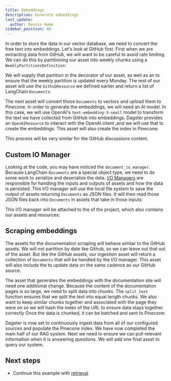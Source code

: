 ```yaml
---
title: Embeddings
description: Generate embeddings
last_update:
  author: Dennis Hume
sidebar_position: 40
---
```


In order to store the data in our vector database, we need to convert the free text into embeddings. Let's look at GitHub first. First when we are extracting data from GitHub, we will want to be careful to avoid rate limiting. We can do this by partitioning our asset into weekly chunks using a `WeeklyPartitionsDefinition`:

<CodeExample
  path="docs_projects/project_ask_ai_dagster/project_ask_ai_dagster/defs/assets/ingestion.py"
  language="python"
  startAfter="start_partition"
  endBefore="end_partition"
/>

We will supply that partition in the decorator of our asset, as well as an <PyObject section="assets" module="dagster" object="AutomationCondition" /> to ensure that the weekly partition is updated every Monday. The rest of our asset will use the `GithubResource` we defined earlier and return a list of LangChain `Documents`:

<CodeExample
  path="docs_projects/project_ask_ai_dagster/project_ask_ai_dagster/defs/assets/ingestion.py"
  language="python"
  startAfter="start_github_issues_raw"
  endBefore="end_github_issues_raw"
/>

The next asset will convert those `Documents` to vectors and upload them to Pinecone. In order to generate the embeddings, we will need an AI model. In this case, we will use OpenAI's `text-embedding-3-small` model to transform the text we have collected from GitHub into embeddings. Dagster provides an `OpenAIResource` to interact with the OpenAI client ,and we will use that to create the embeddings. This asset will also create the index in Pinecone:

<CodeExample
  path="docs_projects/project_ask_ai_dagster/project_ask_ai_dagster/defs/assets/ingestion.py"
  language="python"
  startAfter="start_github_issues_embeddings"
  endBefore="end_github_issues_embeddings"
/>

This process will be very similar for the GitHub discussions content.

## Custom IO Manager

Looking at the code, you may have noticed the `document_io_manager`. Because LangChain `Documents` are a special object type, we need to do some work to serialize and deserialize the data. [I/O Managers](/guides/build/io-managers/) are responsible for handling the inputs and outputs of assets and how the data is persisted. This I/O manager will use the local file system to save the output of assets returning `Documents` as JSON files. It will then read those JSON files back into `Documents` in assets that take in those inputs:

<CodeExample
  path="docs_projects/project_ask_ai_dagster/project_ask_ai_dagster/defs/io_managers.py"
  language="python"
  startAfter="start_io_manager"
  endBefore="end_io_manager"
/>

This I/O manager will be attached to the <PyObject section="definitions" module="dagster" object="Definitions" /> of the project, which also contains our assets and resources:

<CodeExample
  path="docs_projects/project_ask_ai_dagster/project_ask_ai_dagster/definitions.py"
  language="python"
  startAfter="start_def"
  endBefore="end_def"
/>

## Scraping embeddings

The assets for the documentation scraping will behave similar to the GitHub assets. We will not partition by date like Github, so we can leave out that out of the asset. But like the GitHub assets, our ingestion asset will return a collection of `Documents` that will be handled by the I/O manager. This asset will also include the <PyObject section="assets" module="dagster" object="AutomationCondition" /> to update data on the same cadence as our GitHub source.

The asset that generates the embeddings with the documentation site will need one additional change. Because the content of the documentation pages is so large, we need to split data into chunks. The `split_text` function ensures that we split the text into equal length chunks. We also want to keep similar chunks together and associated with the page they were on so we will hash the index of the URL to ensure data stays together. correctly Once the data is chunked, it can be batched and sent to Pinecone:

<CodeExample
  path="docs_projects/project_ask_ai_dagster/project_ask_ai_dagster/defs/assets/ingestion.py"
  language="python"
  startAfter="start_batch"
  endBefore="end_batch"
/>

Dagster is now set to continuously ingest data from all of our configured sources and populate the Pinecone index. We have now completed the main half of our RAG system. Next we need to ensure we can pull relevant information when it is answering questions. We will add one final asset to query our system.

## Next steps

- Continue this example with [retrieval](/examples/rag/retrieval)
